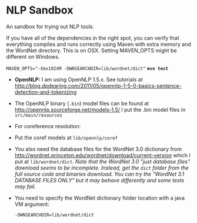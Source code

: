 # NLP Sandbox

An sandbox for trying out NLP tools.

If you have all of the dependencies in the right spot, you can verify that everything compiles and runs correctly using Maven with extra memory and the WordNet directory. This is on OSX.  Setting MAVEN_OPTS might be different on Windows.

`MAVEN_OPTS="-Xmx1024M -DWNSEARCHDIR=lib/wordnet/dict"` **`mvn test`** 

* **OpenNLP:** I am using OpenNLP 1.5.x.  See tutorials at  http://blog.dpdearing.com/2011/05/opennlp-1-5-0-basics-sentence-detection-and-tokenizing
 * The OpenNLP binary (`.bin`) model files can be found at http://opennlp.sourceforge.net/models-1.5/  I put the .bin model files in `src/main/resources`
 * For coreference resolution:
  * Put the coref models at `lib/opennlp/coref`
  * You also need the database files for the WordNet 3.0 dictionary from http://wordnet.princeton.edu/wordnet/download/current-version which I put at `lib/wordnet/dict`.  *Note that the WordNet 3.0 "just database files" download seems to be incomplete.  Instead, get the `dict` folder from the full source code and binaries download. You can try the "WordNet 3.1 DATABASE FILES ONLY" but it may behave differently and some tests may fail.*
  * You need to specify the WordNet dictionary folder location with a java VM argument:

    `-DWNSEARCHDIR=lib/wordnet/dict`
  

